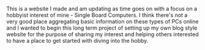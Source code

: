 This is a website I made and am updating as time goes on with a focus on a hobbyist interest of mine - Single Board Computers. I think there's not a very good place aggregating basic information on these types of PCs online and I wanted to begin this long term project of setting up my own blog style website for the purpose of sharing my interest and helping others interested to have a place to get started with diving into the hobby.